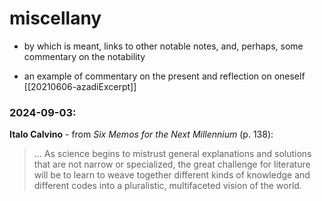 # miscellany
 - by which is meant, links to other notable notes, and, perhaps, some commentary on the notability

- an example of commentary on the present and reflection on oneself  
	 [[20210606-azadiExcerpt]]  

### 2024-09-03: 
**Italo Calvino** - from _Six Memos for the Next Millennium_ (p. 138):  
> ... As science begins to mistrust general explanations and solutions that are not narrow or specialized, the great challenge for literature will be to learn to weave together different kinds of knowledge and different codes into a pluralistic, multifaceted vision of the world.  
